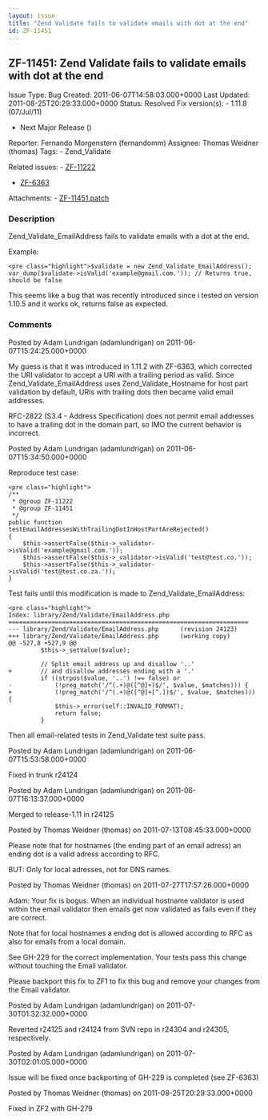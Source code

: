 ```yaml
---
layout: issue
title: "Zend Validate fails to validate emails with dot at the end"
id: ZF-11451
---
```


ZF-11451: Zend Validate fails to validate emails with dot at the end
--------------------------------------------------------------------

 Issue Type: Bug Created: 2011-06-07T14:58:03.000+0000 Last Updated: 2011-08-25T20:29:33.000+0000 Status: Resolved Fix version(s): - 1.11.8 (07/Jul/11)
- Next Major Release ()
 
 Reporter:  Fernando Morgenstern (fernandomm)  Assignee:  Thomas Weidner (thomas)  Tags: - Zend\_Validate
 
 Related issues: - [ZF-11222](/issues/browse/ZF-11222)
- [ZF-6363](/issues/browse/ZF-6363)
 
 Attachments: - [ZF-11451.patch](/issues/secure/attachment/14346/ZF-11451.patch)
 
### Description

Zend\_Validate\_EmailAddress fails to validate emails with a dot at the end.

Example:

 
    <pre class="highlight">$validate = new Zend_Validate_EmailAddress();
    var_dump($validate->isValid('example@gmail.com.')); // Returns true, should be false

This seems like a bug that was recently introduced since i tested on version 1.10.5 and it works ok, returns false as expected.

 

 

### Comments

Posted by Adam Lundrigan (adamlundrigan) on 2011-06-07T15:24:25.000+0000

My guess is that it was introduced in 1.11.2 with ZF-6363, which corrected the URI validator to accept a URI with a trailing period as valid. Since Zend\_Validate\_EmailAddress uses Zend\_Validate\_Hostname for host part validation by default, URIs with trailing dots then became valid email addresses.

RFC-2822 (S3.4 - Address Specification) does not permit email addresses to have a trailing dot in the domain part, so IMO the current behavior is incorrect.

 

 

Posted by Adam Lundrigan (adamlundrigan) on 2011-06-07T15:34:50.000+0000

Reproduce test case:

 
    <pre class="highlight">
    /**
     * @group ZF-11222
     * @group ZF-11451
     */
    public function testEmailAddressesWithTrailingDotInHostPartAreRejected()
    {
        $this->assertFalse($this->_validator->isValid('example@gmail.com.'));
        $this->assertFalse($this->_validator->isValid('test@test.co.'));
        $this->assertFalse($this->_validator->isValid('test@test.co.za.'));
    }


Test fails until this modification is made to Zend\_Validate\_EmailAddress:

 
    <pre class="highlight">
    Index: library/Zend/Validate/EmailAddress.php
    ===================================================================
    --- library/Zend/Validate/EmailAddress.php      (revision 24123)
    +++ library/Zend/Validate/EmailAddress.php      (working copy)
    @@ -527,8 +527,9 @@
             $this->_setValue($value);
    
             // Split email address up and disallow '..'
    +        // and disallow addresses ending with a '.'
             if ((strpos($value, '..') !== false) or
    -            (!preg_match('/^(.+)@([^@]+)$/', $value, $matches))) {
    +            (!preg_match('/^(.+)@([^@]+[^.])$/', $value, $matches))) {
                 $this->_error(self::INVALID_FORMAT);
                 return false;
             }


Then all email-related tests in Zend\_Validate test suite pass.

 

 

Posted by Adam Lundrigan (adamlundrigan) on 2011-06-07T15:53:58.000+0000

Fixed in trunk r24124

 

 

Posted by Adam Lundrigan (adamlundrigan) on 2011-06-07T16:13:37.000+0000

Merged to release-1.11 in r24125

 

 

Posted by Thomas Weidner (thomas) on 2011-07-13T08:45:33.000+0000

Please note that for hostnames (the ending part of an email adress) an ending dot is a valid adress according to RFC.

BUT: Only for local adresses, not for DNS names.

 

 

Posted by Thomas Weidner (thomas) on 2011-07-27T17:57:26.000+0000

Adam: Your fix is bogus. When an individual hostname validator is used within the email validator then emails get now validated as fails even if they are correct.

Note that for local hostnames a ending dot is allowed according to RFC as also for emails from a local domain.

See GH-229 for the correct implementation. Your tests pass this change without touching the Email validator.

Please backport this fix to ZF1 to fix this bug and remove your changes from the Email validator.

 

 

Posted by Adam Lundrigan (adamlundrigan) on 2011-07-30T01:32:32.000+0000

Reverted r24125 and r24124 from SVN repo in r24304 and r24305, respectively.

 

 

Posted by Adam Lundrigan (adamlundrigan) on 2011-07-30T02:01:05.000+0000

Issue will be fixed once backporting of GH-229 is completed (see ZF-6363)

 

 

Posted by Thomas Weidner (thomas) on 2011-08-25T20:29:33.000+0000

Fixed in ZF2 with GH-279

 

 